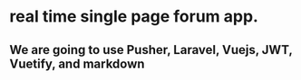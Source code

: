 # real time single page forum app.

## We are going to use Pusher, Laravel, Vuejs, JWT, Vuetify, and markdown